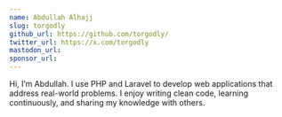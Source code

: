```yaml
---
name: Abdullah Alhajj
slug: torgodly
github_url: https://github.com/torgodly/
twitter_url: https://x.com/torgodly
mastodon_url: 
sponsor_url: 
---
```


Hi, I’m Abdullah. I use PHP and Laravel to develop web applications that address real-world problems. I enjoy writing clean code, learning continuously, and sharing my knowledge with others.